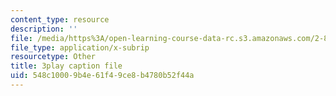 ```yaml
---
content_type: resource
description: ''
file: /media/https%3A/open-learning-course-data-rc.s3.amazonaws.com/2-830j-control-of-manufacturing-processes-sma-6303-spring-2008/548c10009b4e61f49ce8b4780b52f44a_turMcLH-o_o.srt
file_type: application/x-subrip
resourcetype: Other
title: 3play caption file
uid: 548c1000-9b4e-61f4-9ce8-b4780b52f44a
---
```

